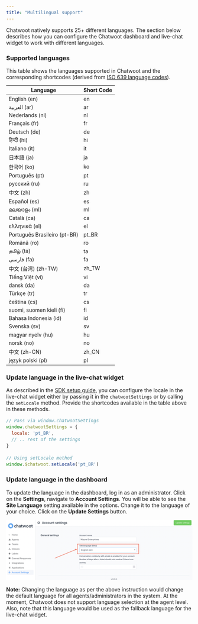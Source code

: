```yaml
---
title: "Multilingual support"
---
```


Chatwoot natively supports 25+ different languages. The section below describes how you can configure the Chatwoot dashboard and live-chat widget to work with different languages.


### Supported languages

This table shows the languages supported in Chatwoot and the corresponding shortcodes (derived from [ISO 639 language codes](https://en.wikipedia.org/wiki/List_of_ISO_639-1_codes)).

| Language | Short Code |
| -- | -- |
| English (en) | en |
| العربية (ar) | ar |
| Nederlands (nl) | nl |
| Français (fr) | fr |
| Deutsch (de) | de |
| हिन्दी (hi) | hi |
| Italiano (it) | it |
| 日本語 (ja) | ja |
| 한국어 (ko) | ko |
| Português (pt) | pt |
| русский (ru) | ru |
| 中文 (zh) | zh |
| Español (es) | es |
| മലയാളം (ml) | ml |
| Català (ca) | ca |
| ελληνικά (el) | el |
| Português Brasileiro (pt-BR) | pt_BR |
| Română (ro) | ro |
| தமிழ் (ta) | ta |
| فارسی (fa) | fa |
| 中文 (台湾) (zh-TW) | zh_TW |
| Tiếng Việt (vi) | vi |
| dansk (da) | da |
| Türkçe (tr) | tr |
| čeština (cs) | cs |
| suomi, suomen kieli (fi) | fi |
| Bahasa Indonesia (id) | id |
| Svenska (sv) | sv |
| magyar nyelv (hu) | hu |
| norsk (no) | no |
| 中文 (zh-CN) | zh_CN |
| język polski (pl) | pl |

### Update language in the live-chat widget

As described in the [SDK setup guide](/docs/product/channels/live-chat/sdk/setup), you can configure the locale in the live-chat widget either by passing it in the `chatwootSettings` or by calling the `setLocale` method. Provide the shortcodes available in the table above in these methods.


```js
// Pass via window.chatwootSettings
window.chatwootSettings = {
  locale: 'pt_BR',
  // .. rest of the settings
}

// Using setLocale method
window.$chatwoot.setLocale('pt_BR')
```

### Update language in the dashboard

To update the language in the dashboard, log in as an administrator. Click on the **Settings**, navigate to **Account Settings**. You will be able to see the **Site Language** setting available in the options. Change it to the language of your choice. Click on the **Update Settings** button.

![account-settings](./images/multilingual-support/account-settings.png)

**Note:** Changing the language as per the above instruction would change the default language for all agents/administrators in the system. At the moment, Chatwoot does not support language selection at the agent level. Also, note that this language would be used as the fallback language for the live-chat widget.
